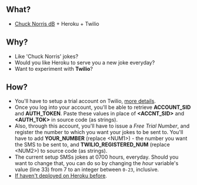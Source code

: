 ## What?
*  [Chuck Norris dB](http://www.icndb.com/) + Heroku + Twilio

## Why?
*  Like 'Chuck Norris' jokes?
*  Would you like Heroku to serve you a new joke everyday?
*  Want to experiment with __Twilio__?

## How?
*  You'll have to setup a trial account on Twilio, [more details](https://www.twilio.com/help/faq/twilio-basics/how-does-twilios-free-trial-work).
*  Once you log into your account, you'll be able to retrieve **ACCOUNT_SID** and **AUTH_TOKEN**. Paste these values in place of **\<ACCNT_SID\>** and **\<AUTH_TOK\>** in source code (as strings).
*  Also, through this account, you'll have to issue a *Free Trial Number*, and register the number to which you want your jokes to be sent to. You'll have to add **YOUR_NUMBER** (replace \<NUM1\>) - the number you want the SMS to be sent to, and **TWILIO_REGISTERED_NUM** (replace \<NUM2\>) to source code (as strings).
*  The current setup SMSs jokes at 0700 hours, everyday. Should you want to change that, you can do so by changing the *hour* variable's value (line 33) from 7 to an integer between `0-23`, inclusive.
*  [If haven't deployed on Heroku before](https://devcenter.heroku.com/articles/getting-started-with-python).

